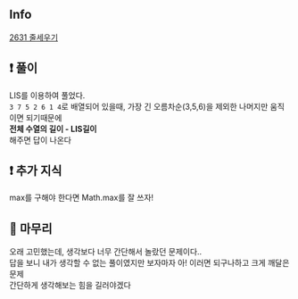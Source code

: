 ## Info

<a href="https://www.acmicpc.net/problem/2631" rel="nofollow">2631 줄세우기</a>

## ❗ 풀이
LIS를 이용하여 풀었다.<br/>
`3 7 5 2 6 1 4`로 배열되어 있을때, 가장 긴 오름차순(3,5,6)을 제외한 나머지만 움직이면 되기때문에<br/>
__전체 수열의 길이 - LIS길이__<br/>
해주면 답이 나온다

## ❗ 추가 지식
max를 구해야 한다면 Math.max를 잘 쓰자!

## 🙂 마무리
오래 고민했는데, 생각보다 너무 간단해서 놀랐던 문제이다..<br/>
답을 보니 내가 생각할 수 없는 풀이였지만 보자마자 아! 이러면 되구나하고 크게 깨달은 문제<br/>
간단하게 생각해보는 힘을 길러야겠다<br/>
